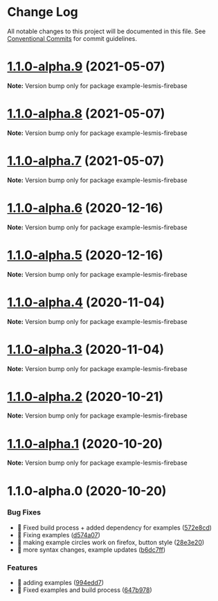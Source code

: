 # Change Log

All notable changes to this project will be documented in this file.
See [Conventional Commits](https://conventionalcommits.org) for commit guidelines.

# [1.1.0-alpha.9](https://github.com/visdesignlab/trrack/compare/example-lesmis-firebase@1.1.0-alpha.8...example-lesmis-firebase@1.1.0-alpha.9) (2021-05-07)

**Note:** Version bump only for package example-lesmis-firebase





# [1.1.0-alpha.8](https://github.com/visdesignlab/trrack/compare/example-lesmis-firebase@1.1.0-alpha.7...example-lesmis-firebase@1.1.0-alpha.8) (2021-05-07)

**Note:** Version bump only for package example-lesmis-firebase





# [1.1.0-alpha.7](https://github.com/visdesignlab/trrack/compare/example-lesmis-firebase@1.1.0-alpha.6...example-lesmis-firebase@1.1.0-alpha.7) (2021-05-07)

**Note:** Version bump only for package example-lesmis-firebase





# [1.1.0-alpha.6](https://github.com/visdesignlab/trrack/compare/example-lesmis-firebase@1.1.0-alpha.5...example-lesmis-firebase@1.1.0-alpha.6) (2020-12-16)

**Note:** Version bump only for package example-lesmis-firebase





# [1.1.0-alpha.5](https://github.com/visdesignlab/trrack/compare/example-lesmis-firebase@1.1.0-alpha.4...example-lesmis-firebase@1.1.0-alpha.5) (2020-12-16)

**Note:** Version bump only for package example-lesmis-firebase





# [1.1.0-alpha.4](https://github.com/visdesignlab/trrack/compare/example-lesmis-firebase@1.1.0-alpha.3...example-lesmis-firebase@1.1.0-alpha.4) (2020-11-04)

**Note:** Version bump only for package example-lesmis-firebase





# [1.1.0-alpha.3](https://github.com/visdesignlab/trrack/compare/example-lesmis-firebase@1.1.0-alpha.2...example-lesmis-firebase@1.1.0-alpha.3) (2020-11-04)

**Note:** Version bump only for package example-lesmis-firebase





# [1.1.0-alpha.2](https://github.com/visdesignlab/trrack/compare/example-lesmis-firebase@1.1.0-alpha.1...example-lesmis-firebase@1.1.0-alpha.2) (2020-10-21)

**Note:** Version bump only for package example-lesmis-firebase





# [1.1.0-alpha.1](https://github.com/visdesignlab/trrack/compare/example-lesmis-firebase@1.1.0-alpha.0...example-lesmis-firebase@1.1.0-alpha.1) (2020-10-20)

**Note:** Version bump only for package example-lesmis-firebase





# 1.1.0-alpha.0 (2020-10-20)


### Bug Fixes

* 🐛 Fixed build process + added dependency for examples ([572e8cd](https://github.com/visdesignlab/trrack/commit/572e8cd8675003030ac942036201868383569835))
* 🐛 Fixing examples ([d574a07](https://github.com/visdesignlab/trrack/commit/d574a07e5708895d8da9a1f472fad49d815e982b))
* 🐛 making example circles work on firefox, button style ([28e3e20](https://github.com/visdesignlab/trrack/commit/28e3e20063e40a3fc45ea1bbbeffab41f72ea4e3))
* 🐛 more syntax changes, example updates ([b6dc7ff](https://github.com/visdesignlab/trrack/commit/b6dc7ff5d7d7f8fcc669d46837e4c37210d7e32a))


### Features

* 🎸 adding examples ([994edd7](https://github.com/visdesignlab/trrack/commit/994edd76ec1be5d7aef9b3d17e097868817a702f))
* 🎸 Fixed examples and build process ([647b978](https://github.com/visdesignlab/trrack/commit/647b9789dd04a37c70395d08e547fc82adcccab7))
